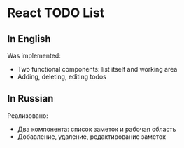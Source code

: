 # React TODO List

## In English
Was implemented:
* Two functional components: list itself and working area
* Adding, deleting, editing todos

## In Russian
Реализовано:
* Два компонента: список заметок и рабочая область
* Добавление, удаление, редактирование заметок
